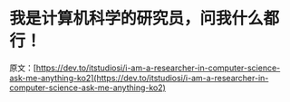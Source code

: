 # 我是计算机科学的研究员，问我什么都行！

原文：[https://dev.to/itstudiosi/i-am-a-researcher-in-computer-science-ask-me-anything-ko2](https://dev.to/itstudiosi/i-am-a-researcher-in-computer-science-ask-me-anything-ko2)